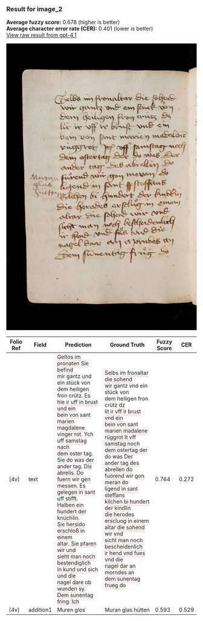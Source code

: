 ### Result for image_2
**Average fuzzy score:** 0.678 (higher is better)<br>**Average character error rate (CER):** 0.401 (lower is better)<br>[View raw result from gpt-4.1](https://github.com/RISE-UNIBAS/humanities_data_benchmark/blob/main/results/2025-10-21/T0273/request_T0273_image_2.json)

<img src="https://github.com/RISE-UNIBAS/humanities_data_benchmark/blob/main/benchmarks/medieval_manuscripts/images/image_2.jpg?raw=true" alt="image_2" width="800px">

<style>
.diff { text-decoration: underline; text-decoration-color: #ffcccc; text-decoration-style: wavy; }
</style>

| Folio Ref | Field | Prediction | Ground Truth | Fuzzy Score | CER |
|-----------|-------|------------|--------------|-------------|-----|
| [4v] | text | <span class="diff">Geltos im pronaten </span>S<span class="diff">ie befind<br>m</span>ir gantz <span class="diff">u</span>nd ein stück von<br>dem heiligen fron crütz<span class="diff">. Es<br>hie ir uff in brust und ein<br>bein von sant marien magdalene<br>vinger rot. Ych uff samstag nach<br>dem oster tag. Sie</span> do was <span class="diff">der<br>ander tag. </span>D<span class="diff">is abrelis. Do<br>fuern</span> wir g<span class="diff">en messen. Es<br>gelegen in sant uff stifft.<br>Halben ein hundert der</span> k<span class="diff">nüchlin.<br>Sie hersido erschloß in einem<br>altar. Sie pfaren</span> wir <span class="diff">und<br>sieht man noch bestendiglich<br>in kund und sich und die<br>nagel dare ob wunden sy.<br>Dem sunentag fring. Ich</span> | S<span class="diff">elbs im fronaltar die sohend<br> w</span>ir gantz <span class="diff">v</span>nd ein stück von<br><span class="diff"> </span>dem heiligen fron crütz<span class="diff"> dz<br> lit ir vff ir brust vnd ein<br> bein von sant marien madalene<br> rüggrot It vff samstag noch<br> dem ostertag der</span> do was D<span class="diff">er<br> ander tag des abrellen do<br> fuorend</span> wir g<span class="diff">on meran do<br> ligend in sant steffans<br></span> k<span class="diff">ilchen bi hundert der kindlin<br> die herodes erscluog in einem<br> altar die sohend</span> wir <span class="diff">vnd<br> sicht man noch bescheidenlich<br> ir hend vnd fues vnd die<br> nagel dar an morndes an<br> dem sunentag frueg do</span> | 0.764 | 0.272 |
| [4v] | addition1 | Mur<span class="diff">e</span>n gl<span class="diff">o</span>s | Mur<span class="diff">a</span>n gl<span class="diff">a</span>s<span class="diff"> hütten</span> | 0.593 | 0.529 |
